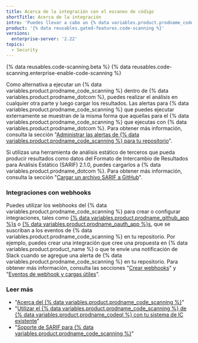 ```yaml
---
title: Acerca de la integración con el escaneo de código
shortTitle: Acerca de la integración
intro: 'Puedes llevar a cabo un {% data variables.product.prodname_code_scanning %} externamente y luego mostrar los resultados en {% data variables.product.prodname_dotcom %}, o configurar webhooks que escuchen a la actividad de {% data variables.product.prodname_code_scanning %} en tu repositorio.'
product: '{% data reusables.gated-features.code-scanning %}'
versions:
  enterprise-server: '2.22'
topics:
  - Security
---
```


{% data reusables.code-scanning.beta %}
{% data reusables.code-scanning.enterprise-enable-code-scanning %}

Como alternativa a ejecutar un {% data variables.product.prodname_code_scanning %} dentro de {% data variables.product.prodname_dotcom %}, puedes realizar el análisis en cualquier otra parte y luego cargar los resultados. Las alertas para {% data variables.product.prodname_code_scanning %} que puedes ejecutar externamente se muestran de la misma forma que aquellas para el {% data variables.product.prodname_code_scanning %} que ejecutas con {% data variables.product.prodname_dotcom %}. Para obtener más información, consulta la sección "[Administrar las alertas de {% data variables.product.prodname_code_scanning %} para tu repositorio](/github/finding-security-vulnerabilities-and-errors-in-your-code/managing-code-scanning-alerts-for-your-repository)".

Si utilizas una herramienta de análisis estático de terceros que pueda producir resultados como datos del Formato de Intercambio de Resultados para Análisis Estático (SARIF) 2.1.0, puedes cargarlos a {% data variables.product.prodname_dotcom %}. Para obtener más información, consulta la sección "[Cargar un archivo SARIF a GitHub](/github/finding-security-vulnerabilities-and-errors-in-your-code/uploading-a-sarif-file-to-github)".

### Integraciones con webhooks

Puedes utilizar los webhooks del {% data variables.product.prodname_code_scanning %} para crear o configurar integraciones, tales como [{% data variables.product.prodname_github_app %}s](/apps/building-github-apps/) o [{% data variables.product.prodname_oauth_app %}s](/apps/building-oauth-apps/), que se suscriban a los eventos de {% data variables.product.prodname_code_scanning %} en tu repositorio. Por ejemplo, puedes crear una integración que cree una propuesta en {% data variables.product.product_name %} o que te envíe una notificación de Slack cuando se agregue una alerta de {% data variables.product.prodname_code_scanning %} en tu repositorio. Para obtener más información, consulta las secciones "[Crear webhooks](/developers/webhooks-and-events/creating-webhooks)" y "[Eventos de webhook y cargas útiles](/developers/webhooks-and-events/webhook-events-and-payloads#code_scanning_alert)".

### Leer más

* "[Acerca del {% data variables.product.prodname_code_scanning %}](/github/finding-security-vulnerabilities-and-errors-in-your-code/about-code-scanning)"
* "[Utilizar el {% data variables.product.prodname_code_scanning %} de {% data variables.product.prodname_codeql %} con tu sistema de IC existente](/github/finding-security-vulnerabilities-and-errors-in-your-code/using-codeql-code-scanning-with-your-existing-ci-system)"
* "[Soporte de SARIF para {% data variables.product.prodname_code_scanning %}](/github/finding-security-vulnerabilities-and-errors-in-your-code/sarif-support-for-code-scanning)"
